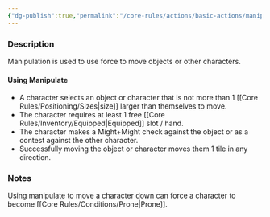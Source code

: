 ```yaml
---
{"dg-publish":true,"permalink":"/core-rules/actions/basic-actions/manipulate/"}
---
```


### Description
Manipulation is used to use force to move objects or other characters.

#### Using Manipulate
- A character selects an object or character that is not more than 1 [[Core Rules/Positioning/Sizes\|size]] larger than themselves to move. 
- The character requires at least 1 free [[Core Rules/Inventory/Equipped\|Equipped]] slot / hand.
- The character makes a Might+Might check against the object or as a contest against the other character.
- Successfully moving the object or character moves them 1 tile in any direction.

### Notes
Using manipulate to move a character down can force a character to become [[Core Rules/Conditions/Prone\|Prone]].